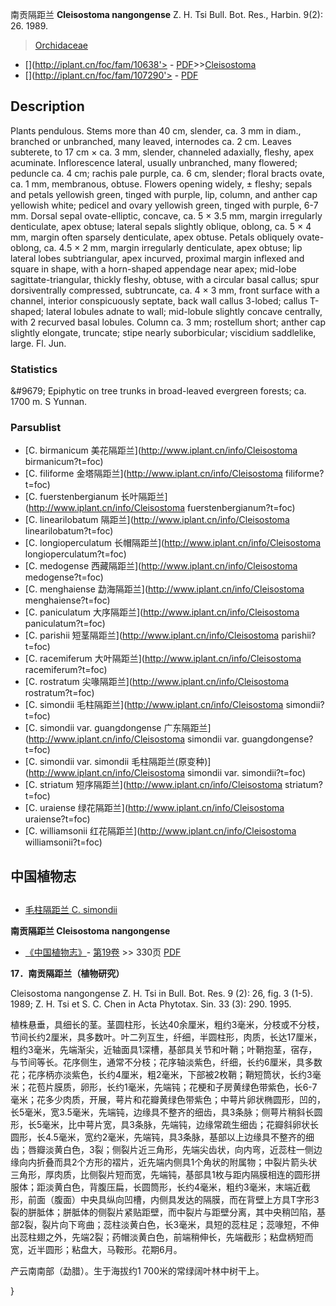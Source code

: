 南贡隔距兰 **Cleisostoma nangongense** Z. H. Tsi Bull. Bot. Res., Harbin. 9(2): 26. 1989.

> [Orchidaceae](http://www.iplant.cn/info/Orchidaceae?t=foc)
* [](http://iplant.cn/foc/fam/10638'> - [PDF](http://iplant.cn/foc/pdf/Orchidaceae.pdf)>>[Cleisostoma](http://www.iplant.cn/info/Cleisostoma?t=foc)
* [](http://iplant.cn/foc/fam/107290'> - [PDF](http://www.iplant.cn/foc/pdf/Cleisostoma.pdf)

## Description

Plants pendulous. Stems more than 40 cm, slender, ca. 3 mm in diam., branched or unbranched, many leaved, internodes ca. 2 cm. Leaves subterete, to 17 cm × ca. 3 mm, slender, channeled adaxially, fleshy, apex acuminate. Inflorescence lateral, usually unbranched, many flowered; peduncle ca. 4 cm; rachis pale purple, ca. 6 cm, slender; floral bracts ovate, ca. 1 mm, membranous, obtuse. Flowers opening widely, ± fleshy; sepals and petals yellowish green, tinged with purple, lip, column, and anther cap yellowish white; pedicel and ovary yellowish green, tinged with purple, 6-7 mm. Dorsal sepal ovate-elliptic, concave, ca. 5 × 3.5 mm, margin irregularly denticulate, apex obtuse; lateral sepals slightly oblique, oblong, ca. 5 × 4 mm, margin often sparsely denticulate, apex obtuse. Petals obliquely ovate-oblong, ca. 4.5 × 2 mm, margin irregularly denticulate, apex obtuse; lip lateral lobes subtriangular, apex incurved, proximal margin inflexed and square in shape, with a horn-shaped appendage near apex; mid-lobe sagittate-triangular, thickly fleshy, obtuse, with a circular basal callus; spur dorsiventrally compressed, subtruncate, ca. 4 × 3 mm, front surface with a channel, interior conspicuously septate, back wall callus 3-lobed; callus T-shaped; lateral lobules adnate to wall; mid-lobule slightly concave centrally, with 2 recurved basal lobules. Column ca. 3 mm; rostellum short; anther cap slightly elongate, truncate; stipe nearly suborbicular; viscidium saddlelike, large. Fl. Jun.

### Statistics
&amp;#9679; Epiphytic on tree trunks in broad-leaved evergreen forests; ca. 1700 m. S Yunnan.

### Parsublist

* [C.  birmanicum  美花隔距兰](http://www.iplant.cn/info/Cleisostoma birmanicum?t=foc)
* [C.  filiforme  金塔隔距兰](http://www.iplant.cn/info/Cleisostoma filiforme?t=foc)
* [C.  fuerstenbergianum  长叶隔距兰](http://www.iplant.cn/info/Cleisostoma fuerstenbergianum?t=foc)
* [C.  linearilobatum  隔距兰](http://www.iplant.cn/info/Cleisostoma linearilobatum?t=foc)
* [C.  longioperculatum  长帽隔距兰](http://www.iplant.cn/info/Cleisostoma longioperculatum?t=foc)
* [C.  medogense  西藏隔距兰](http://www.iplant.cn/info/Cleisostoma medogense?t=foc)
* [C.  menghaiense  勐海隔距兰](http://www.iplant.cn/info/Cleisostoma menghaiense?t=foc)
* [C.  paniculatum  大序隔距兰](http://www.iplant.cn/info/Cleisostoma paniculatum?t=foc)
* [C.  parishii  短茎隔距兰](http://www.iplant.cn/info/Cleisostoma parishii?t=foc)
* [C.  racemiferum  大叶隔距兰](http://www.iplant.cn/info/Cleisostoma racemiferum?t=foc)
* [C.  rostratum  尖喙隔距兰](http://www.iplant.cn/info/Cleisostoma rostratum?t=foc)
* [C.  simondii  毛柱隔距兰](http://www.iplant.cn/info/Cleisostoma simondii?t=foc)
* [C.  simondii var. guangdongense  广东隔距兰](http://www.iplant.cn/info/Cleisostoma simondii var. guangdongense?t=foc)
* [C.  simondii var. simondii  毛柱隔距兰(原变种)](http://www.iplant.cn/info/Cleisostoma simondii var. simondii?t=foc)
* [C.  striatum  短序隔距兰](http://www.iplant.cn/info/Cleisostoma striatum?t=foc)
* [C.  uraiense  绿花隔距兰](http://www.iplant.cn/info/Cleisostoma uraiense?t=foc)
* [C.  williamsonii  红花隔距兰](http://www.iplant.cn/info/Cleisostoma williamsonii?t=foc)

## 中国植物志

## 
* [毛柱隔距兰  C.  simondii](Cleisostoma-simondii-毛柱隔距兰.md)

**南贡隔距兰 Cleisostoma nangongense**

* [《中国植物志》](http://www.iplant.cn/frps)- [第19卷](http://www.iplant.cn/frps/vol/19) >> 330页 [PDF](http://www.iplant.cn/frps/pdf/19/330a.pdf)

**17．南贡隔距兰（植物研究）**

Cleisostoma nangongense Z. H. Tsi in Bull. Bot. Res. 9 (2): 26, fig. 3 (1-5). 1989; Z. H. Tsi et S. C. Chen in Acta Phytotax. Sin. 33 (3): 290. 1995.

植株悬垂，具细长的茎。茎圆柱形，长达40余厘米，粗约3毫米，分枝或不分枝，节间长约2厘米，具多数叶。叶二列互生，纤细，半圆柱形，肉质，长达17厘米，粗约3毫米，先端渐尖，近轴面具1深槽，基部具关节和叶鞘；叶鞘抱茎，宿存，与节间等长。花序侧生，通常不分枝；花序轴淡紫色，纤细，长约6厘米，具多数花；花序柄亦淡紫色，长约4厘米，粗2毫米，下部被2枚鞘；鞘短筒状，长约3毫米；花苞片膜质，卵形，长约1毫米，先端钝；花梗和子房黄绿色带紫色，长6-7毫米；花多少肉质，开展，萼片和花瓣黄绿色带紫色；中萼片卵状椭圆形，凹的，长5毫米，宽3.5毫米，先端钝，边缘具不整齐的细齿，具3条脉；侧萼片稍斜长圆形，长5毫米，比中萼片宽，具3条脉，先端钝，边缘常疏生细齿；花瓣斜卵状长圆形，长4.5毫米，宽约2毫米，先端钝，具3条脉，基部以上边缘具不整齐的细齿；唇瓣淡黄白色，3裂；侧裂片近三角形，先端尖齿状，向内弯，近蕊柱一侧边缘向内折叠而具2个方形的褶片，近先端内侧具1个角状的附属物；中裂片箭头状三角形，厚肉质，比侧裂片短而宽，先端钝，基部具1枚与距内隔膜相连的圆形拼服体；距淡黄白色，背腹压扁，长圆筒形，长约4毫米，粗约3毫米，末端近截形，前面（腹面）中央具纵向凹槽，内侧具发达的隔膜，而在背壁上方具T字形3裂的胼胝体；胼胝体的侧裂片紧贴距壁，而中裂片与距壁分离，其中央稍凹陷，基部2裂，裂片向下弯曲；蕊柱淡黄白色，长3毫米，具短的蕊柱足；蕊喙短，不伸出蕊柱翅之外，先端2裂；药帽淡黄白色，前端稍伸长，先端截形；粘盘柄短而宽，近半圆形；粘盘大，马鞍形。花期6月。

产云南南部（勐腊）。生于海拔约1 700米的常绿阔叶林中树干上。

}
